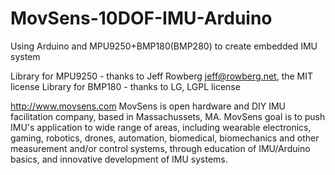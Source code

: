 # MovSens-10DOF-IMU-Arduino
Using Arduino and MPU9250+BMP180(BMP280) to create embedded IMU system 

Library for MPU9250 - thanks to Jeff Rowberg jeff@rowberg.net, the MIT license
Library for BMP180 - thanks to LG, LGPL license

http://www.movsens.com
MovSens is open hardware and DIY IMU facilitation company, based in Massachussets, MA. 
MovSens goal is to push IMU's application to wide range of areas, including wearable electronics, gaming, robotics, drones, automation, biomedical, biomechanics and other measurement and/or control systems, through education of IMU/Arduino basics, and innovative development of IMU systems. 
